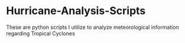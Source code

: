 # Hurricane-Analysis-Scripts
These are python scripts I utilize to analyze meteorological information regarding Tropical Cyclones
